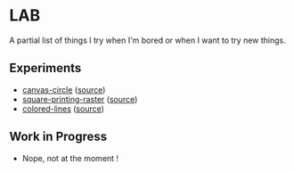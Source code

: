 # LAB
A partial list of things I try when I'm bored or when I want to try new things.

## Experiments
- [canvas-circle](https://lab.lissandre.fr/experiments/canvas-circle) ([source](experiments/canvas-circle/))
- [square-printing-raster](https://lab.lissandre.fr/experiments/square-printing-raster) ([source](experiments/square-printing-raster/))
- [colored-lines](https://lab.lissandre.fr/experiments/colored-lines) ([source](experiments/colored-lines/))

## Work in Progress
- Nope, not at the moment !
